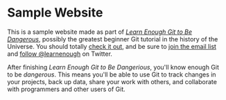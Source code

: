 # Sample Website

This is a sample website made as part of [*Learn Enough Git to Be Dangerous*](http://www.learnenough.com/git-tutorial), possibly the greatest beginner Git tutorial in the history of the Universe. You should totally [check it out](https://learnenough.com/git-tutorial), and be sure to [join the email list](https://learnenough.com/email_list) and [follow @learnenough](https://twitter.com/learnenough) on Twitter.

After finishing *Learn Enough Git to Be Dangerious*, you'll know enough Git to be *dangerous*. This means you'll be able to use Git to track changes in your projects, back up data, share your work with others, and collaborate with programmers and other users of Git.
